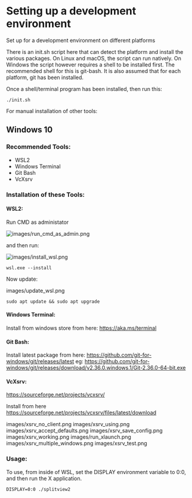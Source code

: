 
# Setting up a development environment

Set up for a development environment on different platforms


There is an init.sh script here that can detect the platform and install the
various packages. On Linux and macOS, the script can run natively. On Windows
the script however requires a shell to be installed first. The recommended
shell for this is git-bash. It is also assumed that for each platform, git
has been installed.

Once a shell/terminal program has been installed, then run this:

```
./init.sh
```

For manual installation of other tools:


## Windows 10

### Recommended Tools:

 - WSL2
 - Windows Terminal
 - Git Bash
 - VcXsrv

### Installation of these Tools:


#### WSL2:

Run CMD as administator

![images/run_cmd_as_admin.png]()

and then run:

![images/install_wsl.png]()

```
wsl.exe --install
```

Now update:

images/update_wsl.png     

```
sudo apt update && sudo apt upgrade
```


#### Windows Terminal:

Install from windows store from here:  https://aka.ms/terminal


#### Git Bash:

Install latest package from here: https://github.com/git-for-windows/git/releases/latest
eg: https://github.com/git-for-windows/git/releases/download/v2.36.0.windows.1/Git-2.36.0-64-bit.exe


#### VcXsrv:

https://sourceforge.net/projects/vcxsrv/

Install from here https://sourceforge.net/projects/vcxsrv/files/latest/download

images/xsrv_no_client.png 
images/xsrv_using.png
images/xsrv_accept_defaults.png 
images/xsrv_save_config.png 
images/xsrv_working.png
images/run_xlaunch.png
images/xsrv_multiple_windows.png
images/xsrv_test.png


### Usage:

To use, from inside of WSL, set the DISPLAY environment variable to 0:0, and then run the X application.

```
DISPLAY=0:0 ./splitview2
```

